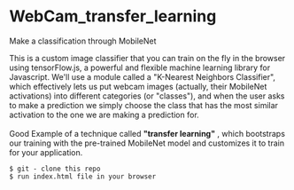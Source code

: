 # WebCam_transfer_learning
Make a classification through MobileNet

This is a custom image classifier that you can train on the fly in the browser using tensorFlow.js, a powerful and flexible machine learning library for Javascript.
We'll use a module called a "K-Nearest Neighbors Classifier", which effectively lets us put webcam images (actually, their MobileNet activations) into different categories (or "classes"), and when the user asks to make a prediction we simply choose the class that has the most similar activation to the one we are making a prediction for. <br/>
<br/>
Good Example of a technique called <b>"transfer learning"</b> , which bootstraps our training with the pre-trained MobileNet model and customizes it to train for your application.

```
$ git - clone this repo
$ run index.html file in your browser
```
